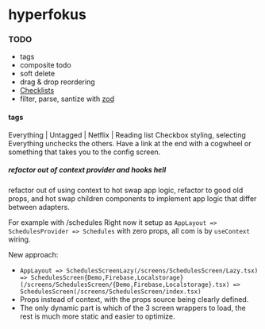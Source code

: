 # hyperfokus

### TODO

- tags
- composite todo
- soft delete
- drag & drop reordering
- [Checklists](https://culturedcode.com/things/whats-new/)
- filter, parse, santize with [zod](https://www.npmjs.com/package/zod)

#### tags

Everything | Untagged | Netflix | Reading list
Checkbox styling, selecting Everything unchecks the others. Have a link at the end with a cogwheel or something that takes you to the config screen.

##### refactor out of context provider and hooks hell

refactor out of using context to hot swap app logic, refactor to good old props, and hot swap children components to implement app logic that differ between adapters.

For example with /schedules
Right now it setup as `AppLayout => SchedulesProvider => Schedules` with zero props, all com is by `useContext` wiring.

New approach:

- `AppLayout => SchedulesScreenLazy(/screens/SchedulesScreen/Lazy.tsx) => SchedulesScreen{Demo,Firebase,Localstorage}(/screens/SchedulesScreen/{Demo,Firebase,Localstorage}.tsx) => SchedulesScreen(/screens/SchedulesScreen/index.tsx)`
- Props instead of context, with the props source being clearly defined.
- The only dynamic part is which of the 3 screen wrappers to load, the rest is much more static and easier to optimize.
